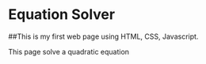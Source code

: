 # Equation Solver

##This is my first web page using HTML, CSS, Javascript.

This page solve a quadratic equation
